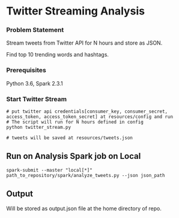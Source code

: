 # Twitter Streaming Analysis

### Problem Statement
Stream tweets from Twitter API for N hours and store as JSON.

Find top 10 trending words and hashtags.
### Prerequisites

Python 3.6,
Spark 2.3.1

### Start Twitter Stream
```
# put twitter api credentials[consumer_key, consumer_secret, access_token, access_token_secret] at resources/config and run
# The script will run for N hours defined in config
python twitter_stream.py

# tweets will be saved at resources/tweets.json
```
## Run on Analysis Spark job on Local

```
spark-submit --master "local[*]"  path_to_repository/spark/analyze_tweets.py --json json_path
```

## Output
Will be stored as output.json file at the home directory of repo.